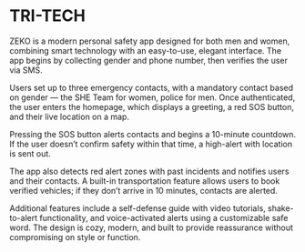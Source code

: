 # TRI-TECH
ZEKO is a modern personal safety app designed for both men and women, combining smart technology with an easy-to-use, elegant interface. The app begins by collecting gender and phone number, then verifies the user via SMS.

Users set up to three emergency contacts, with a mandatory contact based on gender — the SHE Team for women, police for men. Once authenticated, the user enters the homepage, which displays a greeting, a red SOS button, and their live location on a map.

Pressing the SOS button alerts contacts and begins a 10-minute countdown. If the user doesn’t confirm safety within that time, a high-alert with location is sent out.

The app also detects red alert zones with past incidents and notifies users and their contacts. A built-in transportation feature allows users to book verified vehicles; if they don’t arrive in 10 minutes, contacts are alerted.

Additional features include a self-defense guide with video tutorials, shake-to-alert functionality, and voice-activated alerts using a customizable safe word. The design is cozy, modern, and built to provide reassurance without compromising on style or function.

